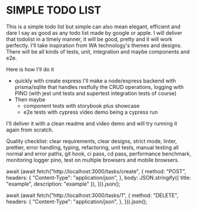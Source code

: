 # SIMPLE TODO LIST

This is a simple todo list but simple can also mean elegant, efficient and dare I say as good as any todo list made by google or apple.
I will deliver that todolist in a timely manner, it will be good, pretty and it will work perfectly.
I'll take inspiration from WA technology's themes and designs.
There will be all kinds of tests, unit, integration and maybe components and e2e.

Here is how I'll do it
- quickly with create express I'll make a node/express backend with prisma/sqlite that handles restfully the CRUD operations, logging with PINO (with jest unit tests and supertest integration tests of course)
- Then maybe
  - component tests with storybook plus showcase
  - e2e tests with cypress video demo being a cypress run

I'll deliver it with a clean readme and video demo and will try running it again from scratch.

Quality checklist: clear requirements, clear designs, strict mode, linter, prettier, error handling, typing, refactoring, unit tests, manual testing all normal and error paths, git hook, ci pass, cd pass, performance benchmark, monitoring logger pino, test on multiple browsers and mobile browsers.

await (await fetch("http://localhost:3000/tasks/create", {
  method: "POST",
  headers: {
    "Content-Type": "application/json",
  },
  body: JSON.stringify({ title: "example", description: "example" }),
})).json();

await (await fetch("http://localhost:3000/tasks/1", {
  method: "DELETE",
  headers: {
    "Content-Type": "application/json",
  },
})).json();